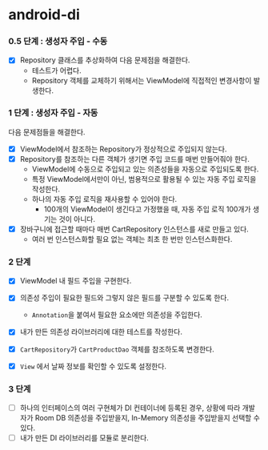 # android-di

### 0.5 단계 : 생성자 주입 - 수동

- [x] Repository 클래스를 추상화하여 다음 문제점을 해결한다.
    - 테스트가 어렵다.
    - Repository 객체를 교체하기 위해서는 ViewModel에 직접적인 변경사항이 발생한다.


### 1 단계 : 생성자 주입 - 자동

다음 문제점들을 해결한다.

- [x] ViewModel에서 참조하는 Repository가 정상적으로 주입되지 않는다.
- [x] Repository를 참조하는 다른 객체가 생기면 주입 코드를 매번 만들어줘야 한다.
  - ViewModel에 수동으로 주입되고 있는 의존성들을 자동으로 주입되도록 한다.
  - 특정 ViewModel에서만이 아닌, 범용적으로 활용될 수 있는 자동 주입 로직을 작성한다.
  - 하나의 자동 주입 로직을 재사용할 수 있어야 한다.
    - 100개의 ViewModel이 생긴다고 가정했을 때, 자동 주입 로직 100개가 생기는 것이 아니다.
- [x] 장바구니에 접근할 때마다 매번 CartRepository 인스턴스를 새로 만들고 있다.
  - 여러 번 인스턴스화할 필요 없는 객체는 최초 한 번만 인스턴스화한다. 


### 2 단계
- [x] ViewModel 내 필드 주입을 구현한다.
- [x] 의존성 주입이 필요한 필드와 그렇지 않은 필드를 구분할 수 있도록 한다.
  - `Annotation`을 붙여서 필요한 요소에만 의존성을 주입한다.
- [x] 내가 만든 의존성 라이브러리에 대한 테스트를 작성한다.
- [x] `CartRepository`가 `CartProductDao` 객체를 참조하도록 변경한다.
- [x] `View` 에서 날짜 정보를 확인할 수 있도록 설정한다.


### 3 단계
- [ ] 하나의 인터페이스의 여러 구현체가 DI 컨테이너에 등록된 경우, 상황에 따라 개발자가 Room DB 의존성을 주입받을지, In-Memory 의존성을 주입받을지 선택할 수 있다.
- [ ] 내가 만든 DI 라이브러리를 모듈로 분리한다.
